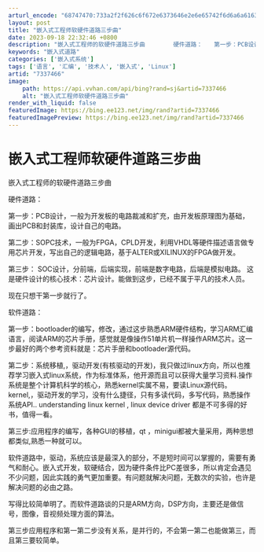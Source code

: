 ```yaml
---
arturl_encode: "68747470:733a2f2f626c6f672e6373646e2e6e65742f6d6a6a61636b65:792f61727469636c652f64657461696c732f37333337343636"
layout: post
title: "嵌入式工程师软硬件道路三步曲"
date: 2023-09-18 22:32:46 +0800
description: "嵌入式工程师的软硬件道路三步曲        硬件道路：　　第一步：PCB设计，一般为开发板的电路裁"
keywords: "嵌入式道路"
categories: ['嵌入式系统']
tags: ['语言', '汇编', '技术人', '嵌入式', 'Linux']
artid: "7337466"
image:
    path: https://api.vvhan.com/api/bing?rand=sj&artid=7337466
    alt: "嵌入式工程师软硬件道路三步曲"
render_with_liquid: false
featuredImage: https://bing.ee123.net/img/rand?artid=7337466
featuredImagePreview: https://bing.ee123.net/img/rand?artid=7337466
---
```


# 嵌入式工程师软硬件道路三步曲

嵌入式工程师的软硬件道路三步曲
  
  
硬件道路：
  
  
第一步：PCB设计，一般为开发板的电路裁减和扩充，由开发板原理图为基础，画出PCB和封装库，设计自己的电路。
  
  
第二步：SOPC技术，一般为FPGA，CPLD开发，利用VHDL等硬件描述语言做专用芯片开发，写出自己的逻辑电路，基于ALTER或XILINUX的FPGA做开发。
  
  
第三步： SOC设计，分前端，后端实现，前端是数字电路，后端是模拟电路。
这是硬件设计的核心技术：芯片设计。能做到这步，已经不属于平凡的技术人员。
  
  

现在只想干第一步就行了。

软件道路：
  
  
第一步：bootloader的编写，修改，通过这步熟悉ARM硬件结构，学习ARM汇编语言，阅读ARM的芯片手册，感觉就是像操作51单片机一样操作ARM芯片。这一步最好的两个参考资料就是：芯片手册和bootloader源代码。
  
  
第二步：系统移植,，驱动开发(有核驱动的开发)，我只做过linux方向，所以也推荐学习嵌入式linux系统，作为标准体系，他开源而且可以获得大量学习资料.操作系统是整个计算机科学的核心，熟悉kernel实属不易，要读Linux源代码。kernel,，驱动开发的学习，没有什么捷径，只有多读代码，多写代码，熟悉操作系统API.. understanding linux kernel , linux device driver 都是不可多得的好书，值得一看。
  
  
第三步:应用程序的编写，各种GUI的移植，qt ，minigui都被大量采用，两种思想都类似,熟悉一种就可以。
  
  
软件道路中，驱动，系统应该是最深入的部分，不是短时间可以掌握的，需要有勇气和耐心。嵌入式开发，软硬结合，因为硬件条件比PC差很多，所以肯定会遇见不少问题，因此实践的勇气更加重要。有问题就解决问题，无数次的实验，也许是解决问题的必由之路。

写得比较简单明了。而软件道路谈的只是ARM方向，DSP方向，主要还是做信号，图像，音视频处理方面的算法。

第三步应用程序和第一第二步没有关系，是并行的，不会第一第二也能做第三，而且第三要较简单。